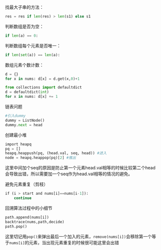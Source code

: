 找最大子串的方法：
```python
res = res if len(res) > len(s1) else s1
```

判断数组是否为空：
```python
if len(a) == 0:
```

判断数组每个元素是否唯一：
```python
if len(set(a)) == len(a):
```

数组元素个数计数：
```python
d = {}
for x in nums: d[x] = d.get(x,0)+1

from collections import defaultdict
d = defaultdict(int)
for x in nums: d[x] += 1
```

链表问题
```python
#引入dummy
dummy = ListNode()
dummy.next = head
```

创建最小堆
```python
import heapq
pq = []
heapq.heappush(pq, (head.val, seq, head)) #进入
node = heapq.heappop(pq)[2] #推出
```
这里中间加个seq的原因是防止第一个元素head.val相等的时候比较第二个head会导致出错，所以需要加一个seq作为head.val相等的情况的避免。

避免元素重复（剪枝）
```python
if (i > start and nums[i]==nums[i-1]):
	continue
```

回溯算法过程中的小细节
```python
path.append(nums[i])
backtrace(nums,path,decide)
path.pop()
```
这里切记用`pop()`来弹出最后一个加入的元素，`remove(nums[i])`会移除第一个等于`nums[i]`的元素，当出现元素重复的时候很可能这里会出错